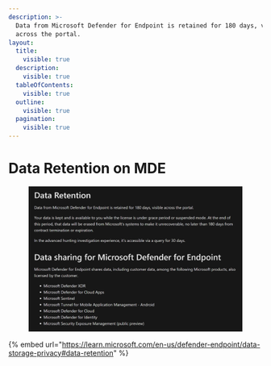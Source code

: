 ```yaml
---
description: >-
  Data from Microsoft Defender for Endpoint is retained for 180 days, visible
  across the portal.
layout:
  title:
    visible: true
  description:
    visible: true
  tableOfContents:
    visible: true
  outline:
    visible: true
  pagination:
    visible: true
---
```


# Data Retention on MDE

<figure><img src="../../.gitbook/assets/image (4).png" alt=""><figcaption></figcaption></figure>

{% embed url="https://learn.microsoft.com/en-us/defender-endpoint/data-storage-privacy#data-retention" %}

